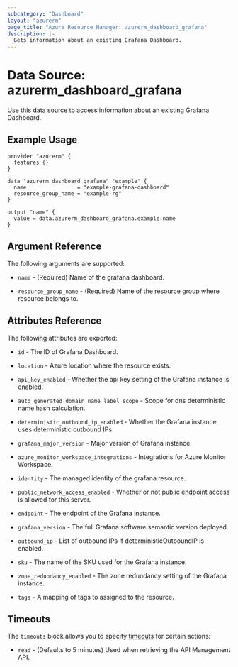 ```yaml
---
subcategory: "Dashboard"
layout: "azurerm"
page_title: "Azure Resource Manager: azurerm_dashboard_grafana"
description: |-
  Gets information about an existing Grafana Dashboard.
---
```


# Data Source: azurerm_dashboard_grafana

Use this data source to access information about an existing Grafana Dashboard.

## Example Usage

```hcl
provider "azurerm" {
  features {}
}

data "azurerm_dashboard_grafana" "example" {
  name                = "example-grafana-dashboard"
  resource_group_name = "example-rg"
}

output "name" {
  value = data.azurerm_dashboard_grafana.example.name
}
```

## Argument Reference

The following arguments are supported:

* `name` - (Required) Name of the grafana dashboard.

* `resource_group_name` - (Required) Name of the resource group where resource belongs to.

## Attributes Reference

The following attributes are exported:

* `id` - The ID of Grafana Dashboard.

* `location` - Azure location where the resource exists.

* `api_key_enabled` - Whether the api key setting of the Grafana instance is enabled.

* `auto_generated_domain_name_label_scope` - Scope for dns deterministic name hash calculation.

* `deterministic_outbound_ip_enabled` - Whether the Grafana instance uses deterministic outbound IPs.

* `grafana_major_version` - Major version of Grafana instance.

* `azure_monitor_workspace_integrations` - Integrations for Azure Monitor Workspace.

* `identity` - The managed identity of the grafana resource.

* `public_network_access_enabled` - Whether or not public endpoint access is allowed for this server.

* `endpoint` - The endpoint of the Grafana instance.

* `grafana_version` - The full Grafana software semantic version deployed.

* `outbound_ip` - List of outbound IPs if deterministicOutboundIP is enabled.

* `sku` - The name of the SKU used for the Grafana instance.

* `zone_redundancy_enabled` - The zone redundancy setting of the Grafana instance.

* `tags` - A mapping of tags to assigned to the resource.

## Timeouts

The `timeouts` block allows you to specify [timeouts](https://www.terraform.io/language/resources/syntax#operation-timeouts) for certain actions:

* `read` - (Defaults to 5 minutes) Used when retrieving the API Management API.
